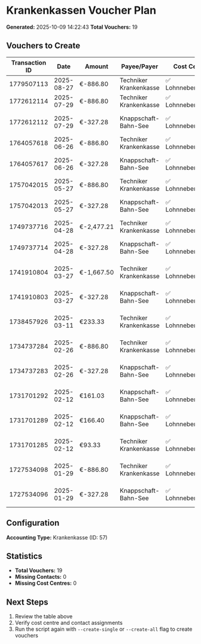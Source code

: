 # Krankenkassen Voucher Plan

**Generated:** 2025-10-09 14:22:43
**Total Vouchers:** 19

## Vouchers to Create

| Transaction ID | Date | Amount | Payee/Payer | Cost Centre | Contact | Belegkategorie | Voucher Number |
|----------------|------|--------|-------------|-------------|---------|----------------|----------------|
| 1779507113 | 2025-08-27 | €-886.80 | Techniker Krankenkasse | ✅ Lohnnebenkosten | ✅ Techniker Krankenkasse | Krankenkasse | B-2025-1 |
| 1772612114 | 2025-07-29 | €-886.80 | Techniker Krankenkasse | ✅ Lohnnebenkosten | ✅ Techniker Krankenkasse | Krankenkasse | B-2025-2 |
| 1772612112 | 2025-07-29 | €-327.28 | Knappschaft-Bahn-See | ✅ Lohnnebenkosten | ✅ Bundesknappschaft Ost | Krankenkasse | B-2025-3 |
| 1764057618 | 2025-06-26 | €-886.80 | Techniker Krankenkasse | ✅ Lohnnebenkosten | ✅ Techniker Krankenkasse | Krankenkasse | B-2025-4 |
| 1764057617 | 2025-06-26 | €-327.28 | Knappschaft-Bahn-See | ✅ Lohnnebenkosten | ✅ Bundesknappschaft Ost | Krankenkasse | B-2025-5 |
| 1757042015 | 2025-05-27 | €-886.80 | Techniker Krankenkasse | ✅ Lohnnebenkosten | ✅ Techniker Krankenkasse | Krankenkasse | B-2025-6 |
| 1757042013 | 2025-05-27 | €-327.28 | Knappschaft-Bahn-See | ✅ Lohnnebenkosten | ✅ Bundesknappschaft Ost | Krankenkasse | B-2025-7 |
| 1749737716 | 2025-04-28 | €-2,477.21 | Techniker Krankenkasse | ✅ Lohnnebenkosten | ✅ Techniker Krankenkasse | Krankenkasse | B-2025-8 |
| 1749737714 | 2025-04-28 | €-327.28 | Knappschaft-Bahn-See | ✅ Lohnnebenkosten | ✅ Bundesknappschaft Ost | Krankenkasse | B-2025-9 |
| 1741910804 | 2025-03-27 | €-1,667.50 | Techniker Krankenkasse | ✅ Lohnnebenkosten | ✅ Techniker Krankenkasse | Krankenkasse | B-2025-10 |
| 1741910803 | 2025-03-27 | €-327.28 | Knappschaft-Bahn-See | ✅ Lohnnebenkosten | ✅ Bundesknappschaft Ost | Krankenkasse | B-2025-11 |
| 1738457926 | 2025-03-11 | €233.33 | Techniker Krankenkasse | ✅ Lohnnebenkosten | ✅ Techniker Krankenkasse | Krankenkasse | B-2025-12 |
| 1734737284 | 2025-02-26 | €-886.80 | Techniker Krankenkasse | ✅ Lohnnebenkosten | ✅ Techniker Krankenkasse | Krankenkasse | B-2025-13 |
| 1734737283 | 2025-02-26 | €-327.28 | Knappschaft-Bahn-See | ✅ Lohnnebenkosten | ✅ Bundesknappschaft Ost | Krankenkasse | B-2025-14 |
| 1731701292 | 2025-02-12 | €161.03 | Knappschaft-Bahn-See | ✅ Lohnnebenkosten | ✅ Bundesknappschaft Ost | Krankenkasse | B-2025-15 |
| 1731701289 | 2025-02-12 | €166.40 | Knappschaft-Bahn-See | ✅ Lohnnebenkosten | ✅ Bundesknappschaft Ost | Krankenkasse | B-2025-16 |
| 1731701285 | 2025-02-12 | €93.33 | Techniker Krankenkasse | ✅ Lohnnebenkosten | ✅ Techniker Krankenkasse | Krankenkasse | B-2025-17 |
| 1727534098 | 2025-01-29 | €-886.80 | Techniker Krankenkasse | ✅ Lohnnebenkosten | ✅ Techniker Krankenkasse | Krankenkasse | B-2025-18 |
| 1727534096 | 2025-01-29 | €-327.28 | Knappschaft-Bahn-See | ✅ Lohnnebenkosten | ✅ Bundesknappschaft Ost | Krankenkasse | B-2025-19 |

## Configuration

**Accounting Type:** Krankenkasse (ID: 57)

## Statistics

- **Total Vouchers:** 19
- **Missing Contacts:** 0
- **Missing Cost Centres:** 0

## Next Steps

1. Review the table above
2. Verify cost centre and contact assignments
3. Run the script again with `--create-single` or `--create-all` flag to create vouchers
